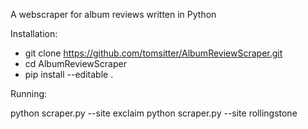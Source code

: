 A webscraper for album reviews written in Python

Installation:
- git clone https://github.com/tomsitter/AlbumReviewScraper.git
- cd AlbumReviewScraper
- pip install --editable .

Running:

python scraper.py --site exclaim
python scraper.py --site rollingstone
